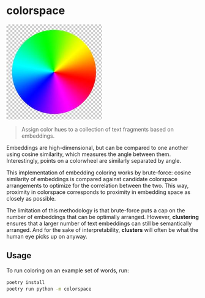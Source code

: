 # colorspace

<img src="image.jpg" width="250" />

> Assign color hues to a collection of text fragments based on embeddings.

Embeddings are high-dimensional, but can be compared to one another using
cosine similarity, which measures the angle between them. Interestingly,
points on a colorwheel are similarly separated by angle.

This implementation of embedding coloring works by brute-force: cosine
similarity of embeddings is compared against candidate colorspace arrangements
to optimize for the correlation between the two. This way, proximity in
colorspace corresponds to proximity in embedding space as closely as possible.

The limitation of this methodology is that brute-force puts a cap on the number
of embeddings that can be optimally arranged. However, **clustering** ensures
that a larger number of text embeddings can still be semantically arranged. And
for the sake of interpretability, **clusters** will often be what the human eye
picks up on anyway.

## Usage

To run coloring on an example set of words, run:

```sh
poetry install
poetry run python -m colorspace
```

